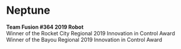 # Neptune <br />
**Team Fusion #364 2019 Robot** <br />
Winner of the Rocket City Regional 2019 Innovation in Control Award <br />
Winner of the Bayou Regional 2019 Innovation in Control Award
